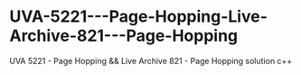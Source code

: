 # UVA-5221---Page-Hopping-Live-Archive-821---Page-Hopping
UVA 5221 - Page Hopping &amp;&amp; Live Archive 821 - Page Hopping solution c++
